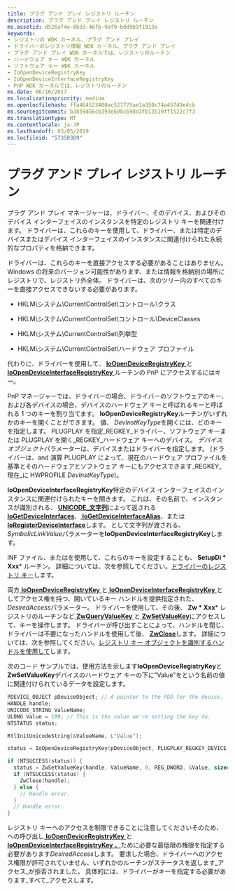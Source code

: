 ```yaml
---
title: プラグ アンド プレイ レジストリ ルーチン
description: プラグ アンド プレイ レジストリ ルーチン
ms.assetid: d526af4e-8b33-46fb-9af9-b0d9b9f1913a
keywords:
- レジストリの WDK カーネル、プラグ アンド プレイ
- ドライバーのレジストリ情報 WDK カーネル、プラグ アンド プレイ
- プラグ アンド プレイ WDK カーネルでは、レジストリのルーチン
- ハードウェア キー WDK カーネル
- ソフトウェア キー WDK カーネル
- IoOpenDeviceRegistryKey
- IoOpenDeviceInterfaceRegistryKey
- PnP WDK カーネルでは、レジストリのルーチン
ms.date: 06/16/2017
ms.localizationpriority: medium
ms.openlocfilehash: ffa464523400ac527775ae1a350c74a45749e4cb
ms.sourcegitcommit: b3859d56cb393e698c698d3fb13519ff1522c7f3
ms.translationtype: MT
ms.contentlocale: ja-JP
ms.lasthandoff: 03/05/2019
ms.locfileid: "57350389"
---
```

# <a name="plug-and-play-registry-routines"></a>プラグ アンド プレイ レジストリ ルーチン


プラグ アンド プレイ マネージャーは、ドライバー、そのデバイス、およびそのデバイス インターフェイスのインスタンスを特定のレジストリ キーを関連付けます。 ドライバーは、これらのキーを使用して、ドライバー、または特定のデバイスまたはデバイス インターフェイスのインスタンスに関連付けられた永続的なプロパティを格納できます。

ドライバーは、これらのキーを直接アクセスする必要があることはありません。 Windows の将来のバージョン可能性があります、または情報を格納別の場所にレジストリで、レジストリ外全体。 ドライバーは、次のツリー内のすべてのキーを直接アクセスできないする必要があります。

-   HKLM\\システム\\CurrentControlSet\\コントロール\\クラス

-   HKLM\\システム\\CurrentControlSet\\コントロール\\DeviceClasses

-   HKLM\\システム\\CurrentControlSet\\列挙型

-   HKLM\\システム\\CurrentControlSet\\ハードウェア プロファイル

代わりに、ドライバーを使用して、 [ **IoOpenDeviceRegistryKey** ](https://msdn.microsoft.com/library/windows/hardware/ff549443)と[ **IoOpenDeviceInterfaceRegistryKey** ](https://msdn.microsoft.com/library/windows/hardware/ff549433)ルーチンの PnP にアクセスするにはキー。

PnP マネージャーでは、ドライバーの場合、ドライバーのソフトウェアのキー、および各デバイスの場合、デバイスのハードウェア キーと呼ばれるキーと呼ばれる 1 つのキーを割り当てます。 **IoOpenDeviceRegistryKey**ルーチンがいずれかのキーを開くことができます。 値、 *DevInstKeyType*を開くには、どのキーを指定します。 PLUGPLAY を指定\_REGKEY\_ドライバー、ソフトウェア キーまたは PLUGPLAY を開く\_REGKEY\_ハードウェア キーへのデバイス。 *デバイス オブジェクト*パラメーターは、デバイスまたはドライバーを指定します。 (ドライバーは、and 演算 PLUGPLAY によって、現在のハードウェア プロファイルを基準とそのハードウェアとソフトウェア キーにもアクセスできます\_REGKEY\_現在\_に HWPROFILE *DevInstKeyType*)。

**IoOpenDeviceInterfaceRegistryKey**特定のデバイス インターフェイスのインスタンスに関連付けられたキーを開きます。 これは、その名前で、インスタンスが識別される、 [ **UNICODE\_文字列**](https://msdn.microsoft.com/library/windows/hardware/ff564879)によって返される[ **IoGetDeviceInterfaces**](https://msdn.microsoft.com/library/windows/hardware/ff549186)、[ **IoGetDeviceInterfaceAlias**](https://msdn.microsoft.com/library/windows/hardware/ff549180)、または[ **IoRegisterDeviceInterface**](https://msdn.microsoft.com/library/windows/hardware/ff549506)します。 として文字列が渡される、 *SymbolicLinkValue*パラメーターを**IoOpenDeviceInterfaceRegistryKey**します。

INF ファイル、またはを使用して、これらのキーを設定することも、 **SetupDi * Xxx*** ルーチン。 詳細については、次を参照してください。[ドライバーのレジストリ キー](https://msdn.microsoft.com/library/windows/hardware/ff549538)します。

両方[ **IoOpenDeviceRegistryKey** ](https://msdn.microsoft.com/library/windows/hardware/ff549443)と[ **IoOpenDeviceInterfaceRegistryKey** ](https://msdn.microsoft.com/library/windows/hardware/ff549433)としてアクセス権を持つ、開いているキー ハンドルを提供指定された、 *DesiredAccess*パラメーター。 ドライバーを使用して、その後、 **Zw * Xxx*** レジストリのルーチンなど[ **ZwQueryValueKey** ](https://msdn.microsoft.com/library/windows/hardware/ff567069)と[ **ZwSetValueKey**](https://msdn.microsoft.com/library/windows/hardware/ff567109)にアクセスして、キーを操作します。 ドライバーが呼び出すことによって、ハンドルを閉じ、ドライバーは不要になったハンドルを使用して後、 [ **ZwClose**](https://msdn.microsoft.com/library/windows/hardware/ff566417)します。 詳細については、次を参照してください。[レジストリ キー オブジェクトを識別するハンドルを使用して](using-a-handle-to-a-registry-key-object.md)します。

次のコード サンプルでは、使用方法を示します**IoOpenDeviceRegistryKey**と**ZwSetValueKey**デバイスのハードウェア キーの下に"Value"をという名前の値に関連付けられているデータを設定します。

```cpp
PDEVICE_OBJECT pDeviceObject; // A pointer to the PDO for the device.
HANDLE handle;
UNICODE_STRING ValueName;
ULONG Value = 109; // This is the value we're setting the key to.
NTSTATUS status;

RtlInitUnicodeString(&ValueName, L"Value");

status = IoOpenDeviceRegistryKey(pDeviceObject, PLUGPLAY_REGKEY_DEVICE, KEY_READ, &handle);

if (NTSUCCESS(status)) {
  status = ZwSetValueKey(handle, ValueName, 0, REG_DWORD, &Value, sizeof(ULONG));
  if (NTSUCCESS(status) {
    ZwClose(handle);
  } else {
    // Handle error.
  }
  // Handle error.
}
```

レジストリ キーへのアクセスを制限できることに注意してくださいそのため、への呼び出し[ **IoOpenDeviceRegistryKey** ](https://msdn.microsoft.com/library/windows/hardware/ff549443)と[ **IoOpenDeviceInterfaceRegistryKey** 。](https://msdn.microsoft.com/library/windows/hardware/ff549433)ために必要な最低限の権限を指定する必要があります*DesiredAccess*します。 要求した場合、ドライバーへのアクセス権限が許可されていません、いずれかのルーチンがステータスを返します\_アクセス\_が拒否されました。 具体的には、ドライバーがキーを指定する必要があります\_すべて\_アクセスします。

 

 




